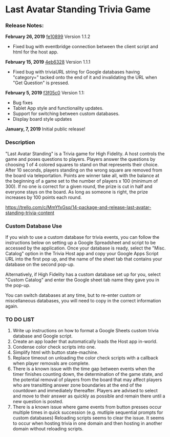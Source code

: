 # Last Avatar Standing Trivia Game

### Release Notes:
**February 26, 2019**
[fe10899](https://github.com/highfidelity/hifi-content/pull/303/commits/fe108995d95ac9e87eb8bdd27848d9cea1331e1d)
Version 1.1.2
- Fixed bug with eventbridge connection between the client script and html for the host app.

**February 15, 2019**
[4eb6328](https://github.com/highfidelity/hifi-content/pull/296/commits/4eb63286b45020a20371acfd6145dd7043604d2b)
Version 1.1.1
- Fixed bug with triviaURL string for Google databases having "category=" tacked onto the end of it and invalidating the URL when "Get Question" is pressed.

**February 5, 2019**
[f3f05c0](https://github.com/highfidelity/hifi-content/pull/279/commits/f3f05c0cd3eabd8d65a1c20175069b1d33b5a688)
Version 1.1:
- Bug fixes 
- Tablet App style and functionality updates.
- Support for switching between custom databases.
- Display board style updates

**January, 7, 2019**
Initial public release!


### Description

"Last Avatar Standing" is a Trivia game for High Fidelity.  A host controls the game and poses questions to players.  Players answer the questions by choosing 1 of 4 colored squares to stand on that represents their choice.  After 10 seconds, players standing on the wrong square are removed from the board via teleportation.  Points are winner take all, with the balance at the beginning of a game set to the number of players x 100 (minimum of 300).  If no one is correct for a given round, the prize is cut in half and everyone stays on the board.  As long as someone is right, the prize increases by 100 points each round.

https://trello.com/c/MmYfxGsq/14-package-and-release-last-avatar-standing-trivia-content

### Custom Database Use

If you wish to use a custom database for trivia events, you can follow the instructions below on setting up a Google Spreadsheet and script to be accessed by the application.  Once your database is ready, select the "Misc. Catalog" option in the Trivia Host app and copy your Google Apps Script URL into the first pop up, and the name of the sheet tab that contains your database on the second pop-up.

Alternatively, if High Fidelity has a custom database set up for you, select "Custom Catalog" and enter the Google sheet tab name they gave you in the pop-up.

You can switch databases at any time, but to re-enter custom or miscellaneous databases, you will need to copy in the correct information again.

### TO DO LIST

1. Write up instructions on how to format a Google Sheets custom trivia database and Google script.
2. Create an app loader that automatically loads the Host app in-world.
3. Condense color check scripts into one.
4. Simplify html with button state-machine.
5. Replace timeout on unloading the color check scripts with a callback when player removals are complete.
6. There is a known issue with the time gap between events when the timer finishes counting down, the determination of the game state, and the potential removal of players from the board that may affect players who are transitting answer zone boundaries at the end of the countdown and immediately thereafter.  Players are advised to select and move to their answer as quickly as possible and remain there until a new question is posted.
7. There is a known issue where game events from button presses occur multiple times in quick succession (e.g. mutliple sequential prompts for custom databases)  Reloading scripts seems to clear the issue.  It seems to occur when hosting trivia in one domain and then hosting in another domain without reloading scripts.


